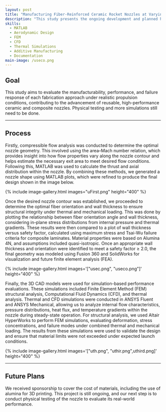 ```yaml
---
layout: post
title: "Manufacturing Fiber-Reinforced Ceramic Rocket Nozzles at Varying Hoop Angles"
description: "This study presents the ongoing development and planned hot-fire validation of composite and ceramic rocket nozzles manufactured using two distinct methods: additive manufacturing and powder-based sintering. The designs utilize fiber-reinforced materials to endure extreme thermal and mechanical loads. Structural integrity and thermal resistance have been assessed through finite element (FEM) and computational fluid dynamics (CFD) simulations, while internal nozzle flow was analytically modeled using MATLAB and ANSYS."
skills:
  - MATLAB
  - Aerodynamic Design
  - FEM
  - CFD
  - Thermal Simulations
  - Additive Manufacturing
  - Documentation
main-image: /useco.png
---
```



## Goal
This study aims to evaluate the manufacturability, performance, and failure response of each fabrication approach under realistic propulsion conditions, contributing to the advancement of reusable, high-performance ceramic and composite nozzles. Physical testing and more simulations still need to be done. 

---
## Process
Firstly, compressible flow analysis was conducted to determine the optimal nozzle geometry. This involved using the area–Mach number relation, which provides insight into how flow properties vary along the nozzle contour and helps estimate the necessary exit area to meet desired flow conditions. Following this, MATLAB was used to calculate the thrust and axial distribution within the nozzle. By combining these methods, we generated a nozzle shape using MATLAB plots, which were refined to produce the final design shown in the image below.

{% include image-gallery.html images="uFirst.png" height="400" %} 

Once the desired nozzle contour was established, we proceeded to determine the optimal fiber orientation and wall thickness to ensure structural integrity under thermal and mechanical loading. This was done by plotting the relationship between fiber orientation angle and wall thickness, considering in-plane stress distributions from internal pressure and thermal gradients. These results were then compared to a plot of wall thickness versus safety factor, calculated using maximum stress and Tsai-Wu failure criteria for composite laminates. Material properties were based on Alumina 4N, and assumptions included quasi-isotropic. Once an appropriate wall thickness and orientation were identified to meet a safety factor ≥ 2.0, the final geometry was modeled using Fusion 360 and SolidWorks for visualization and future finite element analysis (FEA).

{% include image-gallery.html images='["usec.png", "useco.png"]' height="400" %}

Finally, the 3D CAD models were used for simulation-based performance evaluations. These simulations included Finite Element Method (FEM) structural analysis, Computational Fluid Dynamics (CFD), and thermal analysis. Thermal and CFD simulations were conducted in ANSYS Fluent and ANSYS Mechanical, allowing us to analyze internal flow characteristics, pressure distributions, heat flux, and temperature gradients within the nozzle during steady-state operation. For structural analysis, we used Altair HyperWorks to perform FEM simulations, evaluating deformation, stress concentrations, and failure modes under combined thermal and mechanical loading. The results from these simulations were used to validate the design and ensure that material limits were not exceeded under expected launch conditions.

{% include image-gallery.html images='["uth.png", "uthir.png",uthird.png]' height="400" %}


---
## Future Plans 
We received sponsorship to cover the cost of materials, including the use of alumina for 3D printing. This project is still ongoing, and our next step is to conduct physical testing of the nozzle to evaluate its real-world performance.
